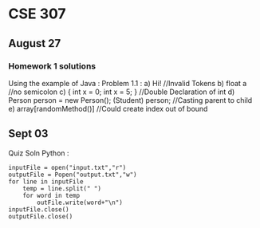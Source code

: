 # CSE 307

## August 27

### Homework 1 solutions

Using the example of Java : 
Problem 1.1 :
a) Hi! //Invalid Tokens
b) float a //no semicolon
c) { int x = 0; int x = 5; } //Double Declaration of int
d) Person person = new Person(); (Student) person; //Casting parent to child
e) array[randomMethod()] //Could create index out of bound




## Sept 03

Quiz Soln Python :

    inputFile = open("input.txt","r")
    outputFile = Popen("output.txt","w")
    for line in inputFile
        temp = line.split(" ")
        for word in temp
            outFile.write(word+"\n")
    inputFile.close()
    outputFile.close()

